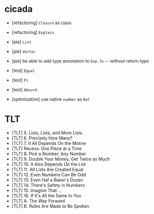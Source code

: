 # cicada

- [refactoring] `Closure` as class
- [refactoring] `Explain`

- [pie] `List`
- [pie] `Vector`

- [pie] be able to add type annotation to `Exp.fn` -- without return type

- [test] `Equal`
- [test] `Pi`
- [test] `Absurd`

- [optimization] use native `number` as `Nat`

# TLT

- [TLT] 5. Lists, Lists, and More Lists
- [TLT] 6. Precisely How Many?
- [TLT] 7. It All Depends On the Motive
- [TLT] Recess: One Piece at a Time
- [TLT] 8. Pick a Number, Any Number
- [TLT] 9. Double Your Money, Get Twice as Much
- [TLT] 10. It Also Depends On the List
- [TLT] 11. All Lists Are Created Equal
- [TLT] 12. Even Numbers Can Be Odd
- [TLT] 13. Even Haf a Baker's Dozen
- [TLT] 14. There's Safety in Numbers
- [TLT] 15. Imagine That ...
- [TLT] 16. If It's All the Same to You
- [TLT] A. The Way Forward
- [TLT] B. Rules Are Made to Be Spoken
